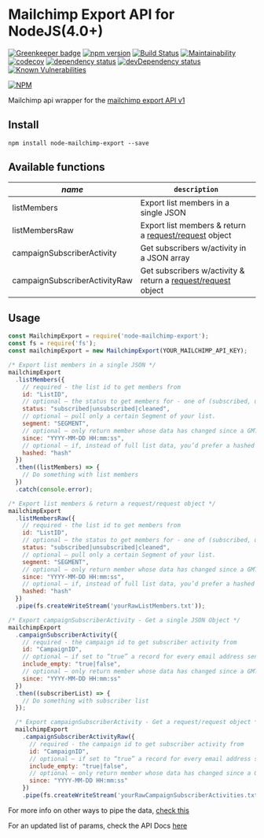 # Mailchimp Export API for NodeJS(4.0+)

[![Greenkeeper badge](https://badges.greenkeeper.io/shierro/node-mailchimp-export.svg)](https://greenkeeper.io/)
[![npm version](https://badge.fury.io/js/node-mailchimp-export.svg)](https://badge.fury.io/js/node-mailchimp-export)
[![Build Status](https://travis-ci.org/shierro/node-mailchimp-export.svg?branch=master)](https://travis-ci.org/shierro/node-mailchimp-export)
[![Maintainability](https://api.codeclimate.com/v1/badges/f60e0883a1c98f548293/maintainability)](https://codeclimate.com/github/shierro/node-mailchimp-export/maintainability)
[![codecov](https://codecov.io/gh/shierro/node-mailchimp-export/branch/master/graph/badge.svg)](https://codecov.io/gh/shierro/node-mailchimp-export)
[![dependency status](https://david-dm.org/shierro/node-mailchimp-export/status.svg)](https://david-dm.org/shierro/node-mailchimp-export/status.svg)
[![devDependency status](https://david-dm.org/shierro/node-mailchimp-export/dev-status.svg)](https://david-dm.org/shierro/node-mailchimp-export/dev-status.svg)
[![Known Vulnerabilities](https://snyk.io/test/github/shierro/node-mailchimp-export/badge.svg)](https://snyk.io/test/github/shierro/node-mailchimp-export)

[![NPM](https://nodei.co/npm/node-mailchimp-export.png)](https://nodei.co/npm/node-mailchimp-export/)

Mailchimp api wrapper for the [mailchimp export API v1](https://developer.mailchimp.com/documentation/mailchimp/guides/how-to-use-the-export-api/)

## Install
`npm install node-mailchimp-export --save`

## Available functions
*name* | `description` 
--- | ---
listMembers | Export list members in a single JSON
listMembersRaw | Export list members & return a [request/request](https://github.com/request/request) object
campaignSubscriberActivity | Get subscribers w/activity in a JSON array
campaignSubscriberActivityRaw | Get subscribers w/activity & return a [request/request](https://github.com/request/request) object

## Usage
```javascript
const MailchimpExport = require('node-mailchimp-export');
const fs = require('fs');
const mailchimpExport = new MailchimpExport(YOUR_MAILCHIMP_API_KEY);

/* Export list members in a single JSON */
mailchimpExport
  .listMembers({
    // required - the list id to get members from
    id: "ListID",
    // optional – the status to get members for - one of (subscribed, unsubscribed, cleaned), defaults to subscribed
    status: "subscribed|unsubscribed|cleaned",
    // optional – pull only a certain Segment of your list.
    segment: "SEGMENT",
    // optional – only return member whose data has changed since a GMT timestamp – in YYYY-MM-DD HH:mm:ss format
    since: "YYYY-MM-DD HH:mm:ss",
    // optional – if, instead of full list data, you’d prefer a hashed list of email addresses, set this to the hashing algorithm you expect. Currently only “sha256” is supported.
    hashed: "hash"
  })
  .then((listMembers) => {
    // Do something with list members
  })
  .catch(console.error);

/* Export list members & return a request/request object */
mailchimpExport
  .listMembersRaw({
    // required - the list id to get members from
    id: "ListID",
    // optional – the status to get members for - one of (subscribed, unsubscribed, cleaned), defaults to subscribed
    status: "subscribed|unsubscribed|cleaned",
    // optional – pull only a certain Segment of your list.
    segment: "SEGMENT",
    // optional – only return member whose data has changed since a GMT timestamp – in YYYY-MM-DD HH:mm:ss format
    since: "YYYY-MM-DD HH:mm:ss",
    // optional – if, instead of full list data, you’d prefer a hashed list of email addresses, set this to the hashing algorithm you expect. Currently only “sha256” is supported.
    hashed: "hash"
  })
  .pipe(fs.createWriteStream('yourRawListMembers.txt'));

/* Export campaignSubscriberActivity - Get a single JSON Object */
mailchimpExport
  .campaignSubscriberActivity({
    // required - the campaign id to get subscriber activity from
    id: "CampaignID",
    // optional – if set to “true” a record for every email address sent to will be returned even if there is no activity data. defaults to “false”
    include_empty: "true|false",
    // optional – only return member whose data has changed since a GMT timestamp – in YYYY-MM-DD HH:mm:ss format
    since: "YYYY-MM-DD HH:mm:ss"
  })
  .then((subscriberList) => {
    // Do something with subscriber list
  });

  /* Export campaignSubscriberActivity - Get a request/request object */
  mailchimpExport
    .campaignSubscriberActivityRaw({
      // required - the campaign id to get subscriber activity from
      id: "CampaignID",
      // optional – if set to “true” a record for every email address sent to will be returned even if there is no activity data. defaults to “false”
      include_empty: "true|false",
      // optional – only return member whose data has changed since a GMT timestamp – in YYYY-MM-DD HH:mm:ss format
      since: "YYYY-MM-DD HH:mm:ss"
    })
    .pipe(fs.createWriteStream('yourRawCampaignSubscriberActivities.txt'));
```

For more info on other ways to pipe the data, [check this](https://github.com/request/request#streaming)

For an updated list of params, check the API Docs [here](http://developer.mailchimp.com/documentation/mailchimp/guides/how-to-use-the-export-api/#list-export)
